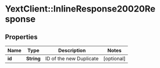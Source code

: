 # YextClient::InlineResponse20020Response

## Properties
Name | Type | Description | Notes
------------ | ------------- | ------------- | -------------
**id** | **String** | ID of the new Duplicate | [optional] 


